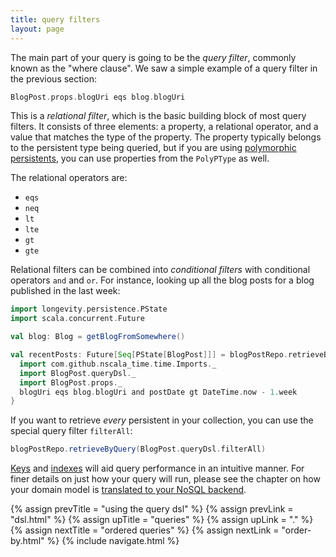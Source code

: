 ```yaml
---
title: query filters
layout: page
---
```


The main part of your query is going to be the _query filter_, commonly
known as the "where clause". We saw a simple example of a query filter
in the previous section:

```scala
BlogPost.props.blogUri eqs blog.blogUri
```

This is a _relational filter_, which is the basic building block of
most query filters. It consists of three elements: a property, a
relational operator, and a value that matches the type of the
property. The property typically belongs to the persistent type being
queried, but if you are using [polymorphic
persistents](../poly/persistents.html), you can use properties from
the `PolyPType` as well.

The relational operators are:

- `eqs`
- `neq`
- `lt`
- `lte`
- `gt`
- `gte`

Relational filters can be combined into _conditional filters_ with
conditional operators `and` and `or`. For instance, looking up all the
blog posts for a blog published in the last week:

```scala
import longevity.persistence.PState
import scala.concurrent.Future

val blog: Blog = getBlogFromSomewhere()

val recentPosts: Future[Seq[PState[BlogPost]]] = blogPostRepo.retrieveByQuery {
  import com.github.nscala_time.time.Imports._
  import BlogPost.queryDsl._
  import BlogPost.props._
  blogUri eqs blog.blogUri and postDate gt DateTime.now - 1.week
}
```

If you want to retrieve _every_ persistent in your collection, you can
use the special query filter `filterAll`:

```scala
blogPostRepo.retrieveByQuery(BlogPost.queryDsl.filterAll)
```

[Keys](../ptype/keys.html) and [indexes](../ptype/indexes.html) will
aid query performance in an intuitive manner. For finer details on
just how your query will run, please see the chapter on how your
domain model is [translated to your NoSQL backend](../translation).

{% assign prevTitle = "using the query dsl" %}
{% assign prevLink = "dsl.html" %}
{% assign upTitle = "queries" %}
{% assign upLink = "." %}
{% assign nextTitle = "ordered queries" %}
{% assign nextLink = "order-by.html" %}
{% include navigate.html %}
